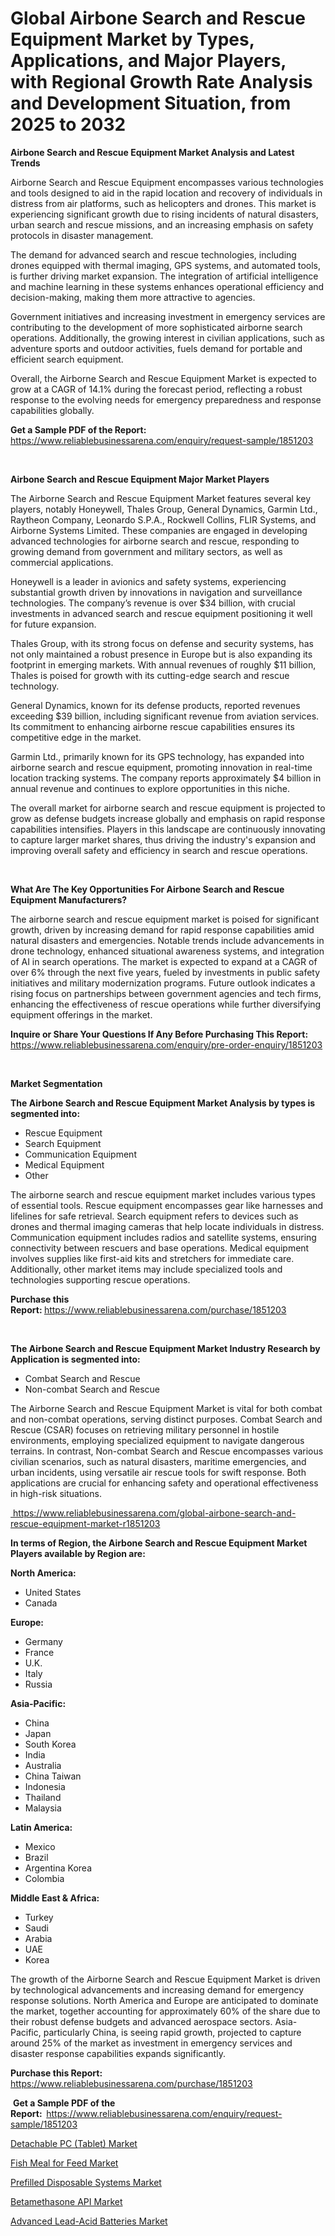 <p><h1>Global Airbone Search and Rescue Equipment Market by Types, Applications, and Major Players, with Regional Growth Rate Analysis and Development Situation, from 2025 to 2032</h1></p><p><strong>Airbone Search and Rescue Equipment Market Analysis and Latest Trends</strong></p>
<p><p>Airborne Search and Rescue Equipment encompasses various technologies and tools designed to aid in the rapid location and recovery of individuals in distress from air platforms, such as helicopters and drones. This market is experiencing significant growth due to rising incidents of natural disasters, urban search and rescue missions, and an increasing emphasis on safety protocols in disaster management.</p><p>The demand for advanced search and rescue technologies, including drones equipped with thermal imaging, GPS systems, and automated tools, is further driving market expansion. The integration of artificial intelligence and machine learning in these systems enhances operational efficiency and decision-making, making them more attractive to agencies. </p><p>Government initiatives and increasing investment in emergency services are contributing to the development of more sophisticated airborne search operations. Additionally, the growing interest in civilian applications, such as adventure sports and outdoor activities, fuels demand for portable and efficient search equipment. </p><p>Overall, the Airborne Search and Rescue Equipment Market is expected to grow at a CAGR of 14.1% during the forecast period, reflecting a robust response to the evolving needs for emergency preparedness and response capabilities globally.</p></p>
<p><strong>Get a Sample PDF of the Report:&nbsp;</strong> <a href="https://www.reliablebusinessarena.com/enquiry/request-sample/1851203?utm_campaign=1943&utm_medium=2&utm_source=Github&utm_content=ia&utm_term=07012025&utm_id=airbone-search-and-rescue-equipment">https://www.reliablebusinessarena.com/enquiry/request-sample/1851203</a></p>
<p>&nbsp;</p>
<p><strong>Airbone Search and Rescue Equipment Major Market Players</strong></p>
<p><p>The Airborne Search and Rescue Equipment Market features several key players, notably Honeywell, Thales Group, General Dynamics, Garmin Ltd., Raytheon Company, Leonardo S.P.A., Rockwell Collins, FLIR Systems, and Airborne Systems Limited. These companies are engaged in developing advanced technologies for airborne search and rescue, responding to growing demand from government and military sectors, as well as commercial applications.</p><p>Honeywell is a leader in avionics and safety systems, experiencing substantial growth driven by innovations in navigation and surveillance technologies. The company’s revenue is over $34 billion, with crucial investments in advanced search and rescue equipment positioning it well for future expansion.</p><p>Thales Group, with its strong focus on defense and security systems, has not only maintained a robust presence in Europe but is also expanding its footprint in emerging markets. With annual revenues of roughly $11 billion, Thales is poised for growth with its cutting-edge search and rescue technology.</p><p>General Dynamics, known for its defense products, reported revenues exceeding $39 billion, including significant revenue from aviation services. Its commitment to enhancing airborne rescue capabilities ensures its competitive edge in the market.</p><p>Garmin Ltd., primarily known for its GPS technology, has expanded into airborne search and rescue equipment, promoting innovation in real-time location tracking systems. The company reports approximately $4 billion in annual revenue and continues to explore opportunities in this niche.</p><p>The overall market for airborne search and rescue equipment is projected to grow as defense budgets increase globally and emphasis on rapid response capabilities intensifies. Players in this landscape are continuously innovating to capture larger market shares, thus driving the industry's expansion and improving overall safety and efficiency in search and rescue operations.</p></p>
<p>&nbsp;</p>
<p><strong>What Are The Key Opportunities For Airbone Search and Rescue Equipment Manufacturers?</strong></p>
<p><p>The airborne search and rescue equipment market is poised for significant growth, driven by increasing demand for rapid response capabilities amid natural disasters and emergencies. Notable trends include advancements in drone technology, enhanced situational awareness systems, and integration of AI in search operations. The market is expected to expand at a CAGR of over 6% through the next five years, fueled by investments in public safety initiatives and military modernization programs. Future outlook indicates a rising focus on partnerships between government agencies and tech firms, enhancing the effectiveness of rescue operations while further diversifying equipment offerings in the market.</p></p>
<p><strong>Inquire or Share Your Questions If Any Before Purchasing This Report:</strong> <a href="https://www.reliablebusinessarena.com/enquiry/pre-order-enquiry/1851203?utm_campaign=1943&utm_medium=2&utm_source=Github&utm_content=ia&utm_term=07012025&utm_id=airbone-search-and-rescue-equipment">https://www.reliablebusinessarena.com/enquiry/pre-order-enquiry/1851203</a></p>
<p>&nbsp;</p>
<p><strong>Market Segmentation</strong></p>
<p><strong>The Airbone Search and Rescue Equipment Market Analysis by types is segmented into:</strong></p>
<p><ul><li>Rescue Equipment</li><li>Search Equipment</li><li>Communication Equipment</li><li>Medical Equipment</li><li>Other</li></ul></p>
<p><p>The airborne search and rescue equipment market includes various types of essential tools. Rescue equipment encompasses gear like harnesses and lifelines for safe retrieval. Search equipment refers to devices such as drones and thermal imaging cameras that help locate individuals in distress. Communication equipment includes radios and satellite systems, ensuring connectivity between rescuers and base operations. Medical equipment involves supplies like first-aid kits and stretchers for immediate care. Additionally, other market items may include specialized tools and technologies supporting rescue operations.</p></p>
<p><strong>Purchase this Report:&nbsp;</strong><a href="https://www.reliablebusinessarena.com/purchase/1851203?utm_campaign=1943&utm_medium=2&utm_source=Github&utm_content=ia&utm_term=07012025&utm_id=airbone-search-and-rescue-equipment">https://www.reliablebusinessarena.com/purchase/1851203</a></p>
<p>&nbsp;</p>
<p><strong>The Airbone Search and Rescue Equipment Market Industry Research by Application is segmented into:</strong></p>
<p><ul><li>Combat Search and Rescue</li><li>Non-combat Search and Rescue</li></ul></p>
<p><p>The Airborne Search and Rescue Equipment Market is vital for both combat and non-combat operations, serving distinct purposes. Combat Search and Rescue (CSAR) focuses on retrieving military personnel in hostile environments, employing specialized equipment to navigate dangerous terrains. In contrast, Non-combat Search and Rescue encompasses various civilian scenarios, such as natural disasters, maritime emergencies, and urban incidents, using versatile air rescue tools for swift response. Both applications are crucial for enhancing safety and operational effectiveness in high-risk situations.</p></p>
<p><a href="https://www.reliablebusinessarena.com/global-airbone-search-and-rescue-equipment-market-r1851203?utm_campaign=1943&utm_medium=2&utm_source=Github&utm_content=ia&utm_term=07012025&utm_id=airbone-search-and-rescue-equipment">&nbsp;https://www.reliablebusinessarena.com/global-airbone-search-and-rescue-equipment-market-r1851203</a></p>
<p><strong>In terms of Region, the Airbone Search and Rescue Equipment Market Players available by Region are:</strong></p>
<p>
    <p> <strong> North America: </strong>
        <ul>
            <li>United States</li>
            <li>Canada</li>
        </ul>
        </p> 
    <p> <strong> Europe: </strong>
        <ul>
            <li>Germany</li>
            <li>France</li>
            <li>U.K.</li>
            <li>Italy</li>
            <li>Russia</li>
        </ul>
        </p> 
    <p> <strong> Asia-Pacific: </strong>
        <ul>
            <li>China</li>
            <li>Japan</li>
            <li>South Korea</li>
            <li>India</li>
            <li>Australia</li>
            <li>China Taiwan</li>
            <li>Indonesia</li>
            <li>Thailand</li>
            <li>Malaysia</li>
        </ul>
        </p> 
    <p> <strong> Latin America: </strong>
        <ul>
            <li>Mexico</li>
            <li>Brazil</li>
            <li>Argentina Korea</li>
            <li>Colombia</li>
        </ul>
        </p> 
    <p> <strong> Middle East & Africa: </strong>
        <ul>
            <li>Turkey</li>
            <li>Saudi</li>
            <li>Arabia</li>
            <li>UAE</li>
            <li>Korea</li>
        </ul>
    </p>
    </p>
<p><p>The growth of the Airborne Search and Rescue Equipment Market is driven by technological advancements and increasing demand for emergency response solutions. North America and Europe are anticipated to dominate the market, together accounting for approximately 60% of the share due to their robust defense budgets and advanced aerospace sectors. Asia-Pacific, particularly China, is seeing rapid growth, projected to capture around 25% of the market as investment in emergency services and disaster response capabilities expands significantly.</p></p>
<p><strong>Purchase this Report: </strong><a href="https://www.reliablebusinessarena.com/purchase/1851203?utm_campaign=1943&utm_medium=2&utm_source=Github&utm_content=ia&utm_term=07012025&utm_id=airbone-search-and-rescue-equipment">https://www.reliablebusinessarena.com/purchase/1851203</a></p>
<p>&nbsp;<strong>Get a Sample PDF of the Report:&nbsp;&nbsp;</strong><a href="https://www.reliablebusinessarena.com/enquiry/request-sample/1851203?utm_campaign=1943&utm_medium=2&utm_source=Github&utm_content=ia&utm_term=07012025&utm_id=airbone-search-and-rescue-equipment">https://www.reliablebusinessarena.com/enquiry/request-sample/1851203</a></p>
<p><strong></strong></p>
<p><p><a href="https://www.linkedin.com/pulse/global-overview-detachable-pc-tablet-market-revenue-share-p9ome?utm_campaign=1943&utm_medium=2&utm_source=Github&utm_content=ia&utm_term=07012025&utm_id=airbone-search-and-rescue-equipment">Detachable PC (Tablet) Market</a></p><p><a href="https://www.linkedin.com/pulse/growth-forecast-fish-meal-feed-market-projected-91-cagr-from-gt44e?utm_campaign=1943&utm_medium=2&utm_source=Github&utm_content=ia&utm_term=07012025&utm_id=airbone-search-and-rescue-equipment">Fish Meal for Feed Market</a></p><p><a href="https://www.linkedin.com/pulse/comprehensive-analysis-prefilled-disposable-systems-market-gowle?utm_campaign=1943&utm_medium=2&utm_source=Github&utm_content=ia&utm_term=07012025&utm_id=airbone-search-and-rescue-equipment">Prefilled Disposable Systems Market</a></p><p><a href="https://www.linkedin.com/pulse/strategic-analysis-betamethasone-api-market-2025-2032-growth-3l6te?utm_campaign=1943&utm_medium=2&utm_source=Github&utm_content=ia&utm_term=07012025&utm_id=airbone-search-and-rescue-equipment">Betamethasone API Market</a></p><p><a href="https://www.linkedin.com/pulse/comprehend-advanced-lead-acid-batteries-market-size-growing-9upce?utm_campaign=1943&utm_medium=2&utm_source=Github&utm_content=ia&utm_term=07012025&utm_id=airbone-search-and-rescue-equipment">Advanced Lead-Acid Batteries Market</a></p></p>